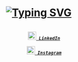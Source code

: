 <h1 align="center"> <a href="https://git.io/typing-svg"><img src="https://readme-typing-svg.herokuapp.com?font=Bungee+Spice&duration=4000&pause=00&color=A91919&center=true&vCenter=true&width=435&lines=Ol%C3%A1%2C+pessoa!;Me+chamo+Caroline+%C3%81vila...;Bom+te+ver+por+aqui...;Fique+a+vontade" alt="Typing SVG" /></a> </h1>

<h5 align="center">
  <code>
    <a href=https://www.linkedin.com/in/carolineadb2000/" title="LinkedIn Profile"><img width="22" src="images/linkedin.svg"> LinkedIn</a>
  </code>
  <code>
    <a href="https://www.instagram.com/avila_carool/" title="Instagram Profile"><img width="22" src="images/instagram.svg"> Instagram</a>
  </code>
</h5>
